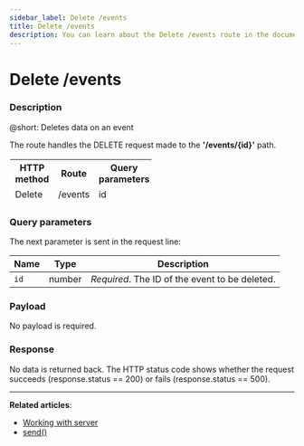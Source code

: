 ```yaml
---
sidebar_label: Delete /events
title: Delete /events
description: You can learn about the Delete /events route in the documentation of the DHTMLX JavaScript Event Calendar library. Browse developer guides and API reference, try out code examples and live demos, and download a free 30-day evaluation version of DHTMLX To Do List.
---
```


# Delete /events

### Description

@short: Deletes data on an event

The route handles the DELETE request made to the **'/events/{id}'** path. 


<table style="border: 1px solid white; border-collapse: collapse; width:50%">
<thead style="border: 1px solid white; border-collapse: collapse;">
<th style="width:25%">HTTP method</th>
<th style="width:25%">Route</th>
<th style="width:25%">Query parameters</th>
</thead>
<tbody style="border: 1px solid white; border-collapse: collapse">
<tr>
<td>Delete</td>
<td>/events</td>
<td>id</td>
</tr>
</tbody>
</table>

### Query parameters

The next parameter is sent in the request line:

| Name       | Type        | Description |
| ----------- | ----------- | ----------- |
| `id`       |  number   | *Required*. The ID of the event to be deleted.|


### Payload

No payload is required. 

### Response

No data is returned back. The HTTP status code shows whether the request succeeds (response.status == 200) or fails (response.status == 500).


---

**Related articles**: 
- [Working with server](guides/working_with_server.md)
- [send()](api/provider/rest_methods/js_eventcalendar_send_method.md)